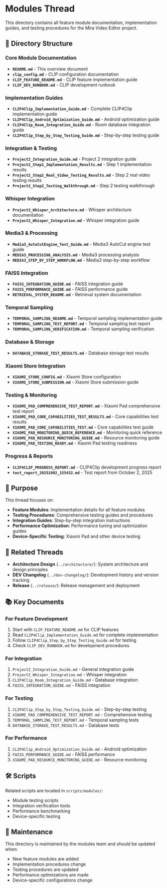 # Modules Thread

This directory contains all feature module documentation, implementation guides, and testing procedures for the Mira Video Editor project.

## 📁 Directory Structure

### Core Module Documentation
- **`README.md`** - This overview document
- **`clip_config.md`** - CLIP configuration documentation
- **`CLIP_FEATURE_README.md`** - CLIP feature implementation guide
- **`CLIP_DEV_RUNBOOK.md`** - CLIP development runbook

### Implementation Guides
- **`CLIP4Clip_Implementation_Guide.md`** - Complete CLIP4Clip implementation guide
- **`CLIP4Clip_Android_Optimization_Guide.md`** - Android optimization guide
- **`CLIP4Clip_Room_Integration_Guide.md`** - Room database integration guide
- **`CLIP4Clip_Step_by_Step_Testing_Guide.md`** - Step-by-step testing guide

### Integration & Testing
- **`Project2_Integration_Guide.md`** - Project 2 integration guide
- **`Project2_Step1_Implementation_Results.md`** - Step 1 implementation results
- **`Project2_Step2_Real_Video_Testing_Results.md`** - Step 2 real video testing results
- **`Project2_Step2_Testing_Walkthrough.md`** - Step 2 testing walkthrough

### Whisper Integration
- **`Project2_Whisper_Architecture.md`** - Whisper architecture documentation
- **`Project2_Whisper_Integration.md`** - Whisper integration guide

### Media3 & Processing
- **`Media3_AutoCutEngine_Test_Guide.md`** - Media3 AutoCut engine test guide
- **`MEDIA3_PROCESSING_ANALYSIS.md`** - Media3 processing analysis
- **`MEDIA3_STEP_BY_STEP_WORKFLOW.md`** - Media3 step-by-step workflow

### FAISS Integration
- **`FAISS_INTEGRATION_GUIDE.md`** - FAISS integration guide
- **`FAISS_PERFORMANCE_GUIDE.md`** - FAISS performance guide
- **`RETRIEVAL_SYSTEM_README.md`** - Retrieval system documentation

### Temporal Sampling
- **`TEMPORAL_SAMPLING_README.md`** - Temporal sampling implementation guide
- **`TEMPORAL_SAMPLING_TEST_REPORT.md`** - Temporal sampling test report
- **`TEMPORAL_SAMPLING_VERIFICATION.md`** - Temporal sampling verification

### Database & Storage
- **`DATABASE_STORAGE_TEST_RESULTS.md`** - Database storage test results

### Xiaomi Store Integration
- **`XIAOMI_STORE_CONFIG.md`** - Xiaomi Store configuration
- **`XIAOMI_STORE_SUBMISSION.md`** - Xiaomi Store submission guide

### Testing & Monitoring
- **`XIAOMI_PAD_COMPREHENSIVE_TEST_REPORT.md`** - Xiaomi Pad comprehensive test report
- **`XIAOMI_PAD_CORE_CAPABILITIES_TEST_RESULTS.md`** - Core capabilities test results
- **`XIAOMI_PAD_CORE_CAPABILITIES_TEST.md`** - Core capabilities test guide
- **`XIAOMI_PAD_MONITORING_QUICK_REFERENCE.md`** - Monitoring quick reference
- **`XIAOMI_PAD_RESOURCE_MONITORING_GUIDE.md`** - Resource monitoring guide
- **`XIAOMI_PAD_TESTING_READY.md`** - Xiaomi Pad testing readiness

### Progress & Reports
- **`CLIP4CLIP_PROGRESS_REPORT.md`** - CLIP4Clip development progress report
- **`test_report_20251002_155432.md`** - Test report from October 2, 2025

## 🎯 Purpose

This thread focuses on:
- **Feature Modules**: Implementation details for all feature modules
- **Testing Procedures**: Comprehensive testing guides and procedures
- **Integration Guides**: Step-by-step integration instructions
- **Performance Optimization**: Performance tuning and optimization guides
- **Device-Specific Testing**: Xiaomi Pad and other device testing

## 🔗 Related Threads

- **Architecture Design** (`../architecture/`): System architecture and design principles
- **DEV Changelog** (`../dev-changelog/`): Development history and version tracking
- **Release** (`../release/`): Release management and deployment

## 📚 Key Documents

### For Feature Development
1. Start with `CLIP_FEATURE_README.md` for CLIP features
2. Read `CLIP4Clip_Implementation_Guide.md` for complete implementation
3. Follow `CLIP4Clip_Step_by_Step_Testing_Guide.md` for testing
4. Check `CLIP_DEV_RUNBOOK.md` for development procedures

### For Integration
1. `Project2_Integration_Guide.md` - General integration guide
2. `Project2_Whisper_Integration.md` - Whisper integration
3. `CLIP4Clip_Room_Integration_Guide.md` - Database integration
4. `FAISS_INTEGRATION_GUIDE.md` - FAISS integration

### For Testing
1. `CLIP4Clip_Step_by_Step_Testing_Guide.md` - Step-by-step testing
2. `XIAOMI_PAD_COMPREHENSIVE_TEST_REPORT.md` - Comprehensive testing
3. `TEMPORAL_SAMPLING_TEST_REPORT.md` - Temporal sampling tests
4. `DATABASE_STORAGE_TEST_RESULTS.md` - Database tests

### For Performance
1. `CLIP4Clip_Android_Optimization_Guide.md` - Android optimization
2. `FAISS_PERFORMANCE_GUIDE.md` - FAISS performance
3. `XIAOMI_PAD_RESOURCE_MONITORING_GUIDE.md` - Resource monitoring

## 🛠️ Scripts

Related scripts are located in `scripts/modules/`:
- Module testing scripts
- Integration verification tools
- Performance benchmarking
- Device-specific testing

## 📝 Maintenance

This directory is maintained by the modules team and should be updated when:
- New feature modules are added
- Implementation procedures change
- Testing procedures are updated
- Performance optimizations are made
- Device-specific configurations change